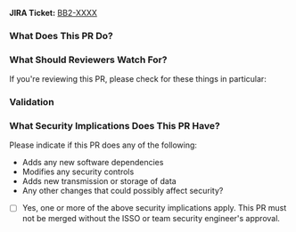 <!--
You've got a Pull Request you want to submit? Awesome!
This PR template is here to help ensure you're setup for success:
  please fill it out to help ensure that your PR is complete and ready for approval.
-->

**JIRA Ticket:**
[BB2-XXXX](https://jira.cms.gov/browse/BB2-XXXX)


### What Does This PR Do?
<!--
Add detailed description & discussion of changes here.
-->

### What Should Reviewers Watch For?
<!--
Common items include:
* Is this likely to address the goals expressed in the user story?
* Are any additional documentation updates needed?
* Are there any unhandled and/or untested edge cases you can think of?
* Is user input properly sanitized & handled?
* Does this make any backwards-incompatible changes that might break end user clients?
* Can you find any bugs if you run the code locally and test it manually?
-->

If you're reviewing this PR, please check for these things in particular:
<!-- Add some items here -->

### Validation

<!--
Have you fully verified and tested these changes? Is the acceptance criteria met? Please provide reproducible testing instructions, code snippets, or screenshots as applicable.
-->

### What Security Implications Does This PR Have?

Please indicate if this PR does any of the following:

* Adds any new software dependencies
* Modifies any security controls
* Adds new transmission or storage of data
* Any other changes that could possibly affect security?

- [ ] Yes, one or more of the above security implications apply. This PR must not be merged without the ISSO or team security engineer's approval.
